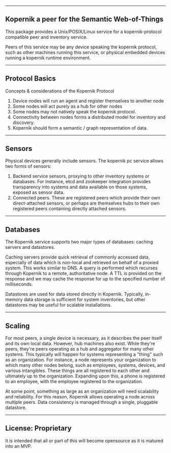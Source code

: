---------------------------------------
Kopernik
a peer for the Semantic Web-of-Things
---------------------------------------

This package provides a Unix/POSIX/Linux service
for a kopernik-protocol compatible peer and inventory
service.

Peers of this service may be any device speaking the
kopernik protocol, such as other machines running this
service, or physical embedded devices running a kopernik
runtime environment.

---------------------------------------
Protocol Basics
---------------------------------------

Concepts & considerations of the Kopernik Protocol

1. Device nodes will run an agent and register themselves to another node
2. Some nodes will act purely as a hub for other nodes
3. Some nodes may not natively speak the kopernik protocol.
4. Connectivity between nodes forms a distributed model for inventory and discovery.
5. Kopernik should form a semantic / graph representation of data.

---------------------------------------
Sensors
---------------------------------------

Physical devices generally include sensors. The kopernik pc service
allows two forms of sensors:

1. Backend service sensors, proxying to other inventory systems or databases. For instance, etcd and zookeeper integration provides transparency into systems and data available on those systems, exposed as sensor data.
2. Connected peers. These are registered peers which provide their own direct-attached sensors, or perhaps are themselves hubs to their own registered peers containing directly attached sensors.

---------------------------------------
Databases
---------------------------------------

The Kopernik service supports two major types of databases: caching servers and datastores.

Caching servers provide quick retrieval of commonly accessed data, especially of data which is non-local and retrieved on behalf of a proxied system. This works similar to DNS. A query is performed which recurses through Kopernik to a remote, authoritative node. A TTL is provided on the response and we may cache the response for up to the specified number of milliseconds.

Datastores are used for data stored directly in Kopernik. Typically, in-memory data storage is sufficient for system inventories, but other datastores may be useful for scalable installations.

---------------------------------------
Scaling
---------------------------------------

For most peers, a single device is necessary, as it describes the peer itself and its own local data. However, hub machines also exist. While they're peers, they're peers operating as a hub and aggregator for many other systems. This typically will happen for systems representing a "thing" such as an organization. For instance, a node represents your organization to which many other nodes belong, such as employees, systems, devices, and various intangibles. These things are all registered to each other and ultimately up to the organization. Expanding upon this, a phone is registered to an employee, with the employee registered to the organization.

At some point, something as large as an organization will need scalability and reliability. For this reason, Kopernik allows operating a node across multiple peers. Data consistency is managed through a single, pluggable datastore.

---------------------------------------
License: Proprietary
---------------------------------------
It is intended that all or part of this will become opensource as it is matured into an MVP.
